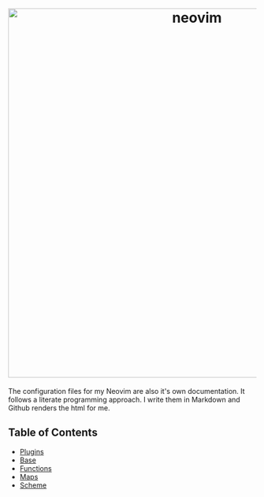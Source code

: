 
<h1 align="center">
  <img src="https://upload.wikimedia.org/wikipedia/commons/thumb/4/4f/Neovim-logo.svg/1280px-Neovim-logo.svg.png" alt="neovim" width="750px">
</h1>

The configuration files for my Neovim are also it's own documentation. It
follows a literate programming approach. I write them in Markdown and Github
renders the html for me.

## Table of Contents

* [Plugins](plugins)
* [Base](base)
* [Functions](Functions)
* [Maps](maps)
* [Scheme](scheme)

